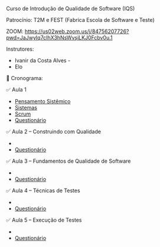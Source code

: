 Curso de Introdução de Qualidade de Software (IQS)

Patrocínio: T2M e FEST (Fabrica Escola de Software e Teste)

ZOOM:
https://us02web.zoom.us/j/84756207726?pwd=JaJwyIq7cIhX3hNsWvsjLKJ0Fcbv0u.1

Instrutores:
- Ivanir da Costa Alves - 
- Elo

📅 Cronograma:

✅ Aula 1

- [Pensamento Sistêmico](./Aula1/pensamento-sistemico/fundamentos.md)
- [Sistemas](./Aula1/sistema/sistema.md)
- [Scrum](../fest-iqs/Aula1/scrum/scrum.md)
- [Questionário](./Aula1/questionario.md)

✅ Aula 2 – Construindo com Qualidade

- 
- [Questionário](./Aula2/questionario.md)

✅ Aula 3 – Fundamentos de Qualidade de Software

-
- [Questionário](./Aula3/questionario.md)

✅ Aula 4 – Técnicas de Testes

-
- [Questionário](./Aula4/questionario.md)

✅ Aula 5 – Execução de Testes

-
- [Questionário](./Aula5/questionario.md)